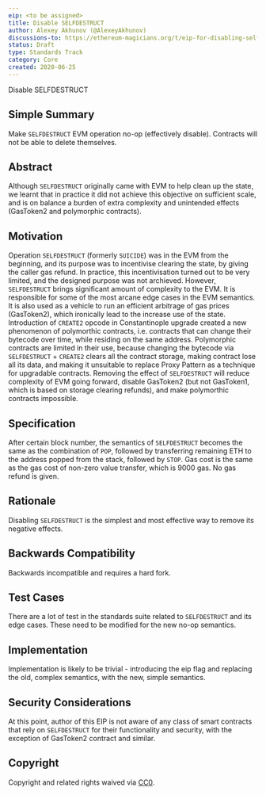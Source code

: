 ```yaml
---
eip: <to be assigned>
title: Disable SELFDESTRUCT
author: Alexey Akhunov (@AlexeyAkhunov)
discussions-to: https://ethereum-magicians.org/t/eip-for-disabling-selfdestruct-opcode/4382
status: Draft
type: Standards Track
category: Core
created: 2020-06-25
---
```


<!--You can leave these HTML comments in your merged EIP and delete the visible duplicate text guides, they will not appear and may be helpful to refer to if you edit it again. This is the suggested template for new EIPs. Note that an EIP number will be assigned by an editor. When opening a pull request to submit your EIP, please use an abbreviated title in the filename, `eip-draft_title_abbrev.md`. The title should be 44 characters or less.-->
Disable SELFDESTRUCT

## Simple Summary
<!--"If you can't explain it simply, you don't understand it well enough." Provide a simplified and layman-accessible explanation of the EIP.-->
Make `SELFDESTRUCT` EVM operation no-op (effectively disable). Contracts will not be able to delete themselves.

## Abstract
<!--A short (~200 word) description of the technical issue being addressed.-->
Although `SELFDESTRUCT` originally came with EVM to help clean up the state, we learnt that in practice it did not achieve this objective on
sufficient scale, and is on balance a burden of extra complexity and unintended effects (GasToken2 and polymorphic contracts).

## Motivation
<!--The motivation is critical for EIPs that want to change the Ethereum protocol. It should clearly explain why the existing protocol specification is inadequate to address the problem that the EIP solves. EIP submissions without sufficient motivation may be rejected outright.-->
Operation `SELFDESTRUCT` (formerly `SUICIDE`) was in the EVM from the beginning, and its purpose was to incentivise clearing the state, by giving the
caller gas refund. In practice, this incentivisation turned out to be very limited, and the designed purpose was not archieved. However, `SELFDESTRUCT`
brings significant amount of complexity to the EVM. It is responsible for some of the most arcane edge cases in the EVM semantics.
It is also used as a vehicle to run an efficient arbitrage of gas prices (GasToken2), which
ironically lead to the increase use of the state. Introduction of `CREATE2` opcode in Constantinople upgrade created a new phenomenon of
polymorthic contracts, i.e. contracts that can change their bytecode over time, while residing on the same address. Polymorphic contracts are limited
in their use, because changing the bytecode via `SELFDESTRUCT` + `CREATE2` clears all the contract storage, making contract lose all its data,
and making it unsuitable to replace Proxy Pattern as a technique for upgradable contracts. Removing the effect of `SELFDESTRUCT`
will reduce complexity of EVM going forward, disable GasToken2 (but not GasToken1, which is based on storage clearing refunds), and make
polymorthic contracts impossible.
## Specification
<!--The technical specification should describe the syntax and semantics of any new feature. The specification should be detailed enough to allow competing, interoperable implementations for any of the current Ethereum platforms (go-ethereum, parity, cpp-ethereum, ethereumj, ethereumjs, and [others](https://github.com/ethereum/wiki/wiki/Clients)).-->
After certain block number, the semantics of `SELFDESTRUCT` becomes the same as the combination of `POP`, followed by transferring remaining ETH
to the address popped from the stack, followed by `STOP`. Gas cost is the same as the gas cost of non-zero value transfer, which is 9000 gas. No gas refund is given.

## Rationale
<!--The rationale fleshes out the specification by describing what motivated the design and why particular design decisions were made. It should describe alternate designs that were considered and related work, e.g. how the feature is supported in other languages. The rationale may also provide evidence of consensus within the community, and should discuss important objections or concerns raised during discussion.-->
Disabling `SELFDESTRUCT` is the simplest and most effective way to remove its negative effects.

## Backwards Compatibility
<!--All EIPs that introduce backwards incompatibilities must include a section describing these incompatibilities and their severity. The EIP must explain how the author proposes to deal with these incompatibilities. EIP submissions without a sufficient backwards compatibility treatise may be rejected outright.-->
Backwards incompatible and requires a hard fork.

## Test Cases
<!--Test cases for an implementation are mandatory for EIPs that are affecting consensus changes. Other EIPs can choose to include links to test cases if applicable.-->
There are a lot of test in the standards suite related to `SELFDESTRUCT` and its edge cases. These need to be modified for the new no-op semantics.

## Implementation
<!--The implementations must be completed before any EIP is given status "Final", but it need not be completed before the EIP is accepted. While there is merit to the approach of reaching consensus on the specification and rationale before writing code, the principle of "rough consensus and running code" is still useful when it comes to resolving many discussions of API details.-->
Implementation is likely to be trivial - introducing the eip flag and replacing the old, complex semantics, with the new, simple semantics.

## Security Considerations
<!--All EIPs must contain a section that discusses the security implications/considerations relevant to the proposed change. Include information that might be important for security discussions, surfaces risks and can be used throughout the life cycle of the proposal. E.g. include security-relevant design decisions, concerns, important discussions, implementation-specific guidance and pitfalls, an outline of threats and risks and how they are being addressed. EIP submissions missing the "Security Considerations" section will be rejected. An EIP cannot proceed to status "Final" without a Security Considerations discussion deemed sufficient by the reviewers.-->
At this point, author of this EIP is not aware of any class of smart contracts that rely on `SELFDESTRUCT` for their functionality and security, with the exception of
GasToken2 contract and similar.

## Copyright
Copyright and related rights waived via [CC0](https://creativecommons.org/publicdomain/zero/1.0/).
